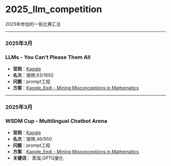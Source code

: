# 2025_llm_competition
2025年参加的一些比赛汇总


---
### 2025年3月
### LLMs - You Can't Please Them All
- **官网**：[Kaggle](https://www.kaggle.com/competitions/llms-you-cant-please-them-all)
- **名次**：银牌,63/1692
- **问题**：prompt工程
- **方案**：[Kaggle_Eedi - Mining Misconceptions in Mathematics](llms-you-cant-please-them-all)

  

---
### 2025年3月
### WSDM Cup - Multilingual Chatbot Arena
- **官网**：[Kaggle](https://www.kaggle.com/competitions/wsdm-cup-multilingual-chatbot-arena)
- **名次**：银牌,46/950
- **问题**：prompt工程
- **方案**：[Kaggle_Eedi - Mining Misconceptions in Mathematics](wsdm-cup-multilingual-chatbot-arena)
- **关键词**： 蒸馏,GPTQ量化